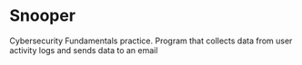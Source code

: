 # Snooper
Cybersecurity Fundamentals practice.
Program that collects data from user activity logs and sends data to an email
